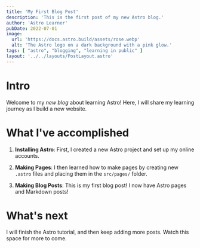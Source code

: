 ```yaml
---
title: 'My First Blog Post'
description: 'This is the first post of my new Astro blog.'
author: 'Astro Learner'
pubDate: 2022-07-01
image:
  url: 'https://docs.astro.build/assets/rose.webp'
  alt: 'The Astro logo on a dark background with a pink glow.'
tags: [ "astro", "blogging", "learning in public" ]
layout: '../../layouts/PostLayout.astro'
---
```


# Intro

Welcome to my _new blog_ about learning Astro! Here, I will share my learning journey as I build a new website.

# What I've accomplished

1. **Installing Astro**: First, I created a new Astro project and set up my online accounts.

2. **Making Pages**: I then learned how to make pages by creating new `.astro` files and placing them in the
   `src/pages/` folder.

3. **Making Blog Posts**: This is my first blog post! I now have Astro pages and Markdown posts!

# What's next

I will finish the Astro tutorial, and then keep adding more posts. Watch this space for more to come.
